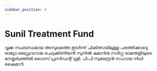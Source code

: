 ```yaml
---
sidebar_position: 4
---
```

# Sunil Treatment Fund

വൃക്ക സംബന്ധമായ അസുഖത്തെ തുടര്‍ന്ന് ചികിത്സയിലുള്ള പരത്തിക്കാട്ടെ ഓട്ടോ ഡ്രൈവറായ ചെറുക്കിണിയൻ സുനിൽ കുമാറിനു സർഗ്ഗ രാമന്തളിയുടെ നേതൃത്വത്തിൽ വൈസ് പ്രസിഡന്റ് ശ്രീ. പി.പി സുരേന്ദ്രൻ സഹായ നിധി കൈമാറി.